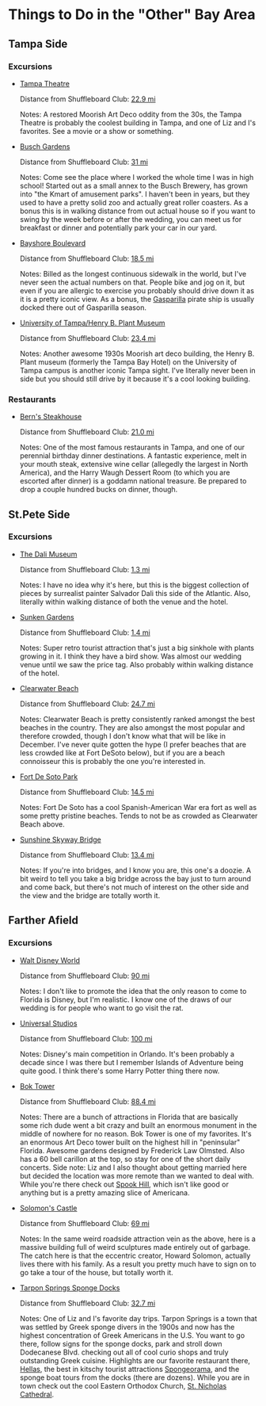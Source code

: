 # Things to Do in the "Other" Bay Area

## Tampa Side

### Excursions

- [Tampa Theatre](http://tampatheatre.org/)

  Distance from Shuffleboard Club: [22.9 mi](https://www.google.com/maps/dir/St+Petersburg+Shuffleboard+Clb,+Mirror+Lake+Drive+North,+Saint+Petersburg,+FL/Tampa+Theatre,+711+N+Franklin+St,+Tampa,+FL+33602/@27.8646345,-82.6303125,12z/data=!3m1!4b1!4m13!4m12!1m5!1m1!1s0x88c2e1820b13a015:0xc143aab8b6bcbb90!2m2!1d-82.6412416!2d27.7755088!1m5!1m1!1s0x88c2c489880ac7f7:0xb7d9e2439de8207f!2m2!1d-82.458954!2d27.95034)

  Notes: A restored Moorish Art Deco oddity from the 30s, the Tampa Theatre is probably the coolest building in Tampa, and one of Liz and I's favorites. See a movie or a show or something.

- [Busch Gardens](https://buschgardens.com/tampa/)

  Distance from Shuffleboard Club: [31 mi](https://www.google.com/maps/dir/St+Petersburg+Shuffleboard+Clb,+Mirror+Lake+Drive+North,+Saint+Petersburg,+FL/Busch+Gardens+Tampa+Bay,+N+McKinley+Drive,+Tampa,+FL/@27.9062359,-82.6802528,11z/data=!3m1!4b1!4m13!4m12!1m5!1m1!1s0x88c2e1820b13a015:0xc143aab8b6bcbb90!2m2!1d-82.6412416!2d27.7755088!1m5!1m1!1s0x88c2c64f0d381a85:0xa8a5fe0830e10852!2m2!1d-82.4211522!2d28.0379618)

  Notes: Come see the place where I worked the whole time I was in high school! Started out as a small annex to the Busch Brewery, has grown into "the Kmart of amusement parks". I haven't been in years, but they used to have a pretty solid zoo and actually great roller coasters. As a bonus this is in walking distance from out actual house so if you want to swing by the week before or after the wedding, you can meet us for breakfast or dinner and potentially park your car in our yard.

- [Bayshore Boulevard](https://en.wikipedia.org/wiki/Bayshore_Boulevard)

  Distance from Shuffleboard Club: [18.5 mi](https://www.google.com/maps/dir/St+Petersburg+Shuffleboard+Clb,+Mirror+Lake+Drive+North,+Saint+Petersburg,+FL/Bayshore+Blvd,+Tampa,+FL/@27.8647935,-82.6315126,12z/data=!3m1!4b1!4m13!4m12!1m5!1m1!1s0x88c2e1820b13a015:0xc143aab8b6bcbb90!2m2!1d-82.6412416!2d27.7755088!1m5!1m1!1s0x88c2dca081e55cfb:0xd8f4f03d5bfc455b!2m2!1d-82.4857318!2d27.8867803)

  Notes: Billed as the longest continuous sidewalk in the world, but I've never seen the actual numbers on that. People bike and jog on it, but even if you are allergic to exercise you probably should drive down it as it is a pretty iconic view. As a bonus, the [Gasparilla](https://en.wikipedia.org/wiki/Gasparilla_Pirate_Festival) pirate ship is usually docked there out of Gasparilla season.

- [University of Tampa/Henry B. Plant Museum](http://www.plantmuseum.com/)

  Distance from Shuffleboard Club: [23.4 mi](https://www.google.com/maps/dir/St+Petersburg+Shuffleboard+Clb,+Mirror+Lake+Drive+North,+Saint+Petersburg,+FL/Henry+B.+Plant+Museum,+West+Kennedy+Boulevard,+Tampa,+FL/@27.8646345,-82.6303125,12z/data=!3m1!4b1!4m13!4m12!1m5!1m1!1s0x88c2e1820b13a015:0xc143aab8b6bcbb90!2m2!1d-82.6412416!2d27.7755088!1m5!1m1!1s0x88c2c48f50cea035:0xe4bfc9a636464c21!2m2!1d-82.464194!2d27.946538)

  Notes: Another awesome 1930s Moorish art deco building, the Henry B. Plant museum (formerly the Tampa Bay Hotel) on the University of Tampa campus is another iconic Tampa sight. I've literally never been in side but you should still drive by it because it's a cool looking building.

### Restaurants

- [Bern's Steakhouse](https://bernssteakhouse.com/)

  Distance from Shuffleboard Club: [21.0 mi](https://www.google.com/maps/dir/St+Petersburg+Shuffleboard+Clb,+Mirror+Lake+Drive+North,+Saint+Petersburg,+FL/Bern's+Steak+House,+1208+S+Howard+Ave,+Tampa,+FL+33606/@27.8567714,-82.648501,11.93z/data=!4m14!4m13!1m5!1m1!1s0x88c2e1820b13a015:0xc143aab8b6bcbb90!2m2!1d-82.6412416!2d27.7755088!1m5!1m1!1s0x88c2c36776c70529:0xa227de3eb98b5024!2m2!1d-82.4828518!2d27.9316028!3e0)

  Notes: One of the most famous restaurants in Tampa, and one of our perennial birthday dinner destinations. A fantastic experience, melt in your mouth steak, extensive wine cellar (allegedly the largest in North America), and the Harry Waugh Dessert Room (to which you are escorted after dinner) is a goddamn national treasure. Be prepared to drop a couple hundred bucks on dinner, though.

## St.Pete Side

### Excursions

- [The Dali Museum](http://thedali.org/)

  Distance from Shuffleboard Club: [1.3 mi](https://www.google.com/maps/dir/St+Petersburg+Shuffleboard+Clb,+Mirror+Lake+Drive+North,+Saint+Petersburg,+FL/The+Dali+Museum,+1+Dali+Blvd,+St.+Petersburg,+FL+33701/@27.8646345,-82.6303125,12z/data=!4m13!4m12!1m5!1m1!1s0x88c2e1820b13a015:0xc143aab8b6bcbb90!2m2!1d-82.6412416!2d27.7755088!1m5!1m1!1s0x88c2e191ce90a0c9:0x273b948e64dcd305!2m2!1d-82.6314354!2d27.7659901)

  Notes: I have no idea why it's here, but this is the biggest collection of pieces by surrealist painter Salvador Dali this side of the Atlantic. Also, literally within walking distance of both the venue and the hotel.

- [Sunken Gardens](http://www.stpete.org/attractions/sunken_gardens/index.php)

  Distance from Shuffleboard Club: [1.4 mi](https://www.google.com/maps/dir/St+Petersburg+Shuffleboard+Clb,+559+Mirror+Lake+Dr+N,+St.+Petersburg,+FL+33701/Sunken+Gardens,+4th+Street+North,+Saint+Petersburg,+FL/@27.7816944,-82.6501051,15z/data=!3m1!4b1!4m13!4m12!1m5!1m1!1s0x88c2e1820b13a015:0xc143aab8b6bcbb90!2m2!1d-82.6412416!2d27.7755088!1m5!1m1!1s0x88c2e1657e0a9257:0x70d77b2754fc7557!2m2!1d-82.6384152!2d27.7895824)

  Notes: Super retro tourist attraction that's just a big sinkhole with plants growing in it. I think they have a bird show. Was almost our wedding venue until we saw the price tag. Also probably within walking distance of the hotel.

- [Clearwater Beach](https://www.visitstpeteclearwater.com/communities/clearwater-beach)

  Distance from Shuffleboard Club: [24.7 mi](https://www.google.com/maps/dir/St+Petersburg+Shuffleboard+Clb,+Mirror+Lake+Drive+North,+Saint+Petersburg,+FL/Clearwater+Beach,+Clearwater,+FL/@27.828638,-82.8477811,10.74z/data=!4m13!4m12!1m5!1m1!1s0x88c2e1820b13a015:0xc143aab8b6bcbb90!2m2!1d-82.6412416!2d27.7755088!1m5!1m1!1s0x88c2e948cae1c0d5:0xa2a27a0b28eb9f12!2m2!1d-82.8270846!2d27.9775301)

  Notes: Clearwater Beach is pretty consistently ranked amongst the best beaches in the country. They are also amongst the most popular and therefore crowded, though I don't know what that will be like in December. I've never quite gotten the hype (I prefer beaches that are less crowded like at Fort DeSoto below), but if you are a beach connoisseur this is probably the one you're interested in.

- [Fort De Soto Park](http://www.pinellascounty.org/park/05_ft_desoto.htm)

  Distance from Shuffleboard Club: [14.5 mi](https://www.google.com/maps/dir/St+Petersburg+Shuffleboard+Clb,+559+Mirror+Lake+Dr+N,+St.+Petersburg,+FL+33701/Fort+De+Soto+Park,+Saint+Petersburg,+FL/@27.6536406,-82.7354588,12z/data=!4m13!4m12!1m5!1m1!1s0x88c2e1820b13a015:0xc143aab8b6bcbb90!2m2!1d-82.6412416!2d27.7755088!1m5!1m1!1s0x88c31b5b92af0bbb:0xa872b4e4c3759544!2m2!1d-82.7189421!2d27.6326329)

  Notes: Fort De Soto has a cool Spanish-American War era fort as well as some pretty pristine beaches. Tends to not be as crowded as Clearwater Beach above.

- [Sunshine Skyway Bridge](https://en.wikipedia.org/wiki/Sunshine_Skyway_Bridge)

  Distance from Shuffleboard Club: [13.4 mi](https://www.google.com/maps/dir/St+Petersburg+Shuffleboard+Clb,+559+Mirror+Lake+Dr+N,+St.+Petersburg,+FL+33701/Sunshine+Skyway+Bridge,+Interstate+275,+Saint+Petersburg,+FL/@27.6988959,-82.729149,12z/data=!3m1!4b1!4m13!4m12!1m5!1m1!1s0x88c2e1820b13a015:0xc143aab8b6bcbb90!2m2!1d-82.6412416!2d27.7755088!1m5!1m1!1s0x88c31be448040d33:0x80be62b805455b74!2m2!1d-82.6557137!2d27.6204349)

  Notes: If you're into bridges, and I know you are, this one's a doozie. A bit weird to tell you take a big bridge across the bay just to turn around and come back, but there's not much of interest on the other side and the view and the bridge are totally worth it.

## Farther Afield

### Excursions

- [Walt Disney World](https://disneyworld.disney.go.com/)

  Distance from Shuffleboard Club: [90 mi](https://www.google.com/maps/dir/St+Petersburg+Shuffleboard+Clb,+559+Mirror+Lake+Dr+N,+St.+Petersburg,+FL+33701/Walt+Disney+World+Resort,+Walt+Disney+World+Resort,+Orlando,+FL/@28.1619499,-82.584349,9z/data=!3m1!4b1!4m13!4m12!1m5!1m1!1s0x88c2e1820b13a015:0xc143aab8b6bcbb90!2m2!1d-82.6412416!2d27.7755088!1m5!1m1!1s0x88dd7ee634caa5f7:0xa71e391fd01cf1a0!2m2!1d-81.563874!2d28.385233)

  Notes: I don't like to promote the idea that the only reason to come to Florida is Disney, but I'm realistic. I know one of the draws of our wedding is for people who want to go visit the rat.

- [Universal Studios](https://www.universalorlando.com/web/en/us/index.html#subnav-a)

  Distance from Shuffleboard Club: [100 mi](https://www.google.com/maps/dir/St+Petersburg+Shuffleboard+Clb,+559+Mirror+Lake+Dr+N,+St.+Petersburg,+FL+33701/Universal+Studios+Florida,+Universal+Boulevard,+Orlando,+FL/@28.0525689,-82.5919536,9.05z/data=!4m14!4m13!1m5!1m1!1s0x88c2e1820b13a015:0xc143aab8b6bcbb90!2m2!1d-82.6412416!2d27.7755088!1m5!1m1!1s0x88e77ec39415df75:0xf985d8fc7734a5a1!2m2!1d-81.46646!2d28.4749751!5i1)

  Notes: Disney's main competition in Orlando. It's been probably a decade since I was there but I remember Islands of Adventure being quite good. I think there's some Harry Potter thing there now.

- [Bok Tower](https://boktowergardens.org/)

  Distance from Shuffleboard Club: [88.4 mi](https://www.google.com/maps/dir/St+Petersburg+Shuffleboard+Clb,+559+Mirror+Lake+Dr+N,+St.+Petersburg,+FL+33701/Bok+Tower+Gardens,+Tower+Boulevard,+Lake+Wales,+FL/@27.8798522,-82.6831813,9z/data=!4m14!4m13!1m5!1m1!1s0x88c2e1820b13a015:0xc143aab8b6bcbb90!2m2!1d-82.6412416!2d27.7755088!1m5!1m1!1s0x88dd090ea5023a99:0x834c281787a1fea1!2m2!1d-81.5758554!2d27.9376486!5i1)

  Notes: There are a bunch of attractions in Florida that are basically some rich dude went a bit crazy and built an enormous monument in the middle of nowhere for no reason. Bok Tower is one of my favorites. It's an enormous Art Deco tower built on the highest hill in "peninsular" Florida. Awesome gardens designed by Frederick Law Olmsted. Also has a 60 bell carillon at the top, so stay for one of the short daily concerts. Side note: Liz and I also thought about getting married here but decided the location was more remote than we wanted to deal with. While you're there check out [Spook Hill](https://www.roadsideamerica.com/story/2058), which isn't like good or anything but is a pretty amazing slice of Americana.

- [Solomon's Castle](http://solomonscastle.com/)

  Distance from Shuffleboard Club: [69 mi](https://www.google.com/maps/dir/St+Petersburg+Shuffleboard+Clb,+559+Mirror+Lake+Dr+N,+St.+Petersburg,+FL+33701/Solomon's+Castle,+Solomon+Road,+Ona,+FL/@27.573786,-82.6086379,10z/data=!3m1!4b1!4m13!4m12!1m5!1m1!1s0x88c2e1820b13a015:0xc143aab8b6bcbb90!2m2!1d-82.6412416!2d27.7755088!1m5!1m1!1s0x88dcc6e7589867d3:0x48712eb8e021b864!2m2!1d-81.977258!2d27.373151)

  Notes: In the same weird roadside attraction vein as the above, here is a massive building full of weird sculptures made entirely out of garbage. The catch here is that the eccentric creator, Howard Solomon, actually lives there with his family. As a result you pretty much have to sign on to go take a tour of the house, but totally worth it.

- [Tarpon Springs Sponge Docks](https://en.wikipedia.org/wiki/Tarpon_Springs,_Florida)

  Distance from Shuffleboard Club: [32.7 mi](https://www.google.com/maps/dir/St+Petersburg+Shuffleboard+Clb,+Mirror+Lake+Drive+North,+Saint+Petersburg,+FL/Tarpon+Springs+Sponge+Docks,+735+Dodecanese+Blvd,+Tarpon+Springs,+FL+34689/@27.9644547,-82.7852082,11z/data=!3m1!4b1!4m13!4m12!1m5!1m1!1s0x88c2e1820b13a015:0xc143aab8b6bcbb90!2m2!1d-82.6412416!2d27.7755088!1m5!1m1!1s0x88c28da072d6a52d:0x11e13ab73c69d233!2m2!1d-82.757611!2d28.155592)

  Notes: One of Liz and I's favorite day trips. Tarpon Springs is a town that was settled by Greek sponge divers in the 1900s and now has the highest concentration of Greek Americans in the U.S. You want to go there, follow signs for the sponge docks, park and stroll down Dodecanese Blvd. checking out all of cool curio shops and truly outstanding Greek cuisine. Highlights are our favorite restaurant there, [Hellas](https://www.visitstpeteclearwater.com/profile/hellas-restaurant/983), the best in kitschy tourist attractions [Spongeorama](https://spongeorama.com/), and the sponge boat tours from the docks (there are dozens). While you are in town check out the cool Eastern Orthodox Church, [St. Nicholas Cathedral](http://www.stnicholastarpon.org/).
